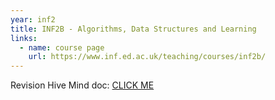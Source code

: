 ```yaml
---
year: inf2
title: INF2B - Algorithms, Data Structures and Learning
links:
  - name: course page
    url: https://www.inf.ed.ac.uk/teaching/courses/inf2b/
---
```


Revision Hive Mind doc: [CLICK ME](https://drive.google.com/folderview?id=0BzxEStTA9O-SamF2YWFWRFJCNGc&usp=sharing)
